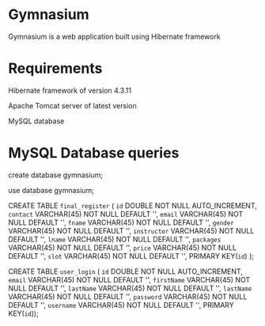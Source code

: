 # Gymnasium
Gymnasium is a web application built using Hibernate framework 

# Requirements
Hibernate framework of version 4.3.11

Apache Tomcat server of latest version

MySQL database

# MySQL Database queries
create database gymnasium;

use database gymnasium;

CREATE TABLE `final_register` (
  `id` DOUBLE NOT NULL AUTO_INCREMENT,
  `contact` VARCHAR(45) NOT NULL DEFAULT '',
  `email` VARCHAR(45) NOT NULL DEFAULT '',
  `fname` VARCHAR(45) NOT NULL DEFAULT '',
  `gender` VARCHAR(45) NOT NULL DEFAULT '',
  `instructor` VARCHAR(45) NOT NULL DEFAULT '',
  `lname` VARCHAR(45) NOT NULL DEFAULT '',
  `packages` VARCHAR(45) NOT NULL DEFAULT '',
  `price` VARCHAR(45) NOT NULL DEFAULT '',
  `slot` VARCHAR(45) NOT NULL DEFAULT '',
  PRIMARY KEY(`id`)
);

CREATE TABLE `user_login` (
  `id` DOUBLE NOT NULL AUTO_INCREMENT,
  `email` VARCHAR(45) NOT NULL DEFAULT '',
  `firstName` VARCHAR(45) NOT NULL DEFAULT '',
  `lastName` VARCHAR(45) NOT NULL DEFAULT '',
  `lastName` VARCHAR(45) NOT NULL DEFAULT '',
  `password` VARCHAR(45) NOT NULL DEFAULT '',
  `username` VARCHAR(45) NOT NULL DEFAULT '',
  PRIMARY KEY(`id`));
